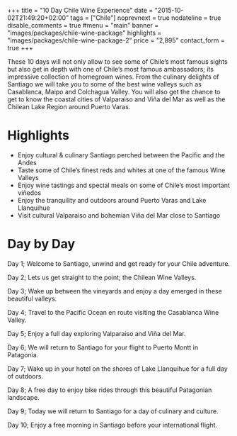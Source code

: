 +++
title = "10 Day Chile Wine Experience"
date = "2015-10-02T21:49:20+02:00"
tags = ["Chile"]
noprevnext = true
nodateline = true
disable_comments = true
#menu = "main"
banner = "images/packages/chile-wine-package"
highlights = "images/packages/chile-wine-package-2"
price = "2,895"
contact_form = true
+++

These 10 days will not only allow to see some of Chile’s most famous sights but also get in depth with one of Chile’s most famous ambassadors; its impressive collection of homegrown wines. From the culinary delights of Santiago we will take you to some of the best wine valleys such as Casablanca, Maipo and Colchagua Valley. You will also get the chance to get to know the coastal cities of Valparaiso and Viña del Mar as well as the Chilean Lake Region around Puerto Varas.

# Highlights

* Enjoy cultural & culinary Santiago perched between the Pacific and the Andes
* Taste some of Chile’s finest reds and whites at one of the famous Wine Valleys  
* Enjoy wine tastings and special meals on some of Chile’s most important viñedos
* Enjoy the tranquility and outdoors around Puerto Varas and Lake Llanquihue
* Visit cultural Valparaiso and bohemian Viña del Mar close to Santiago

# Day by Day

Day 1; Welcome to Santiago, unwind and get ready for your Chile adventure.

Day 2; Lets us get straight to the point; the Chilean Wine Valleys.

Day 3; Wake up between the vineyards and enjoy a day emerged in these beautiful valleys.

Day 4; Travel to the Pacific Ocean en route visiting the Casablanca Wine Valley.

Day 5; Enjoy a full day exploring Valparaiso and Viña del Mar.

Day 6; We will return to Santiago for your flight to Puerto Montt in Patagonia.

Day 7;  Wake up in your hotel on the shores of Lake Llanquihue for a full day of outdoors.

Day 8; A free day to enjoy bike rides through this beautiful Patagonian landscape.

Day 9; Today we will return to Santiago for a day of culinary and culture.

Day 10; Enjoy a free morning in Santiago before your international flight.
